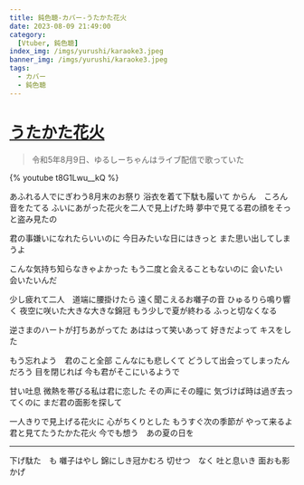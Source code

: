 ```yaml
---
title: 鈍色聴-カバー-うたかた花火
date: 2023-08-09 21:49:00
category:
  [Vtuber, 鈍色聴]
index_img: /imgs/yurushi/karaoke3.jpeg
banner_img: /imgs/yurushi/karaoke3.jpeg
tags:
  - カバー
  - 鈍色聴
---
```


<script src='/js/diy/resize-ifram.js'></script>

# [うたかた花火](https://www.youtube.com/watch?v=t8G1Lwu__kQ)

> 令和5年8月9日、ゆるしーちゃんはライブ配信で歌っていた

{% youtube t8G1Lwu__kQ %}

あふれる人でにぎわう8月末のお祭り
浴衣を着て下駄も履いて
からん　ころん音をたてる
ふいにあがった花火を二人で見上げた時
夢中で見てる君の顔をそっと盗み見たの

君の事嫌いになれたらいいのに
今日みたいな日にはきっと
また思い出してしまうよ

こんな気持ち知らなきゃよかった
もう二度と会えることもないのに
会いたい　会いたいんだ

少し疲れて二人　道端に腰掛けたら
遠く聞こえるお囃子の音
ひゅるりら鳴り響く
夜空に咲いた大きな大きな錦冠
もう少しで夏が終わる
ふっと切なくなる

逆さまのハートが打ちあがってた
あははって笑いあって
好きだよって
キスをした

もう忘れよう　君のこと全部
こんなにも悲しくて
どうして出会ってしまったんだろう
目を閉じれば
今も君がそこにいるようで

甘い吐息
微熱を帯びる私は君に恋した
その声にその瞳に
気づけば時は過ぎ去ってくのに
まだ君の面影を探して

一人きりで見上げる花火に
心がちくりとした
もうすぐ次の季節が
やって来るよ
君と見てたうたかた花火
今でも想う　あの夏の日を

- - -

下げ駄た　も
囃子はやし
錦にしき冠かむろ
切せつ　なく
吐と息いき
面おも影かげ
　